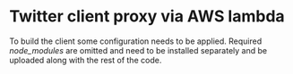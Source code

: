 # Twitter client proxy via AWS lambda
To build the client some configuration needs to be applied. Required *node_modules* are omitted and need to be installed separately and be uploaded along with the rest of the code.